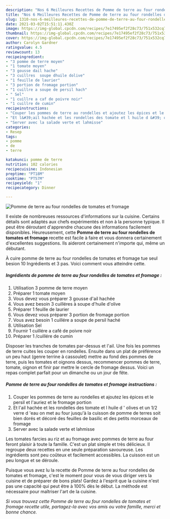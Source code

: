 ```yaml
---
description: "Nos 6 Meilleures Recettes de Pomme de terre au four rondelles de tomates et fromage"
title: "Nos 6 Meilleures Recettes de Pomme de terre au four rondelles de tomates et fromage"
slug: 1310-nos-6-meilleures-recettes-de-pomme-de-terre-au-four-rondelles-de-tomates-et-fromage
date: 2021-03-02T15:51:11.430Z
image: https://img-global.cpcdn.com/recipes/7e17495ef2f28c73/751x532cq70/pomme-de-terre-au-four-rondelles-de-tomates-et-fromage-photo-principale-de-la-recette.jpg
thumbnail: https://img-global.cpcdn.com/recipes/7e17495ef2f28c73/751x532cq70/pomme-de-terre-au-four-rondelles-de-tomates-et-fromage-photo-principale-de-la-recette.jpg
cover: https://img-global.cpcdn.com/recipes/7e17495ef2f28c73/751x532cq70/pomme-de-terre-au-four-rondelles-de-tomates-et-fromage-photo-principale-de-la-recette.jpg
author: Carolyn Gardner
ratingvalue: 4.5
reviewcount: 13
recipeingredient:
- "3 pomme de terre moyen"
- "1 tomate moyen"
- "3 gousse dail hache"
- "3 cuillres  soupe dhuile dolive"
- "1 feuille de laurier"
- "3 portion de fromage portion"
- "1 cuillre a soupe de persil hach"
- " Sel"
- "1 cuillre a caf de poivre noir"
- "1 cuillre de cumin"
recipeinstructions:
- "Couper les pommes de terre au rondelles et ajoutez les épices et le persil et l&#39;auriez et le fromage portion"
- "Et l&#39;ail hachée et les rondelles des tomate et l huile d &#39; olives et un 1/2 verre d &#39;eau on met au four jusqu&#39;à la cuisson de pomme de terres soit bien dorés et décoré des feuilles de basilic et des petits morceaux de fromage"
- "Server avec la salade verte et lahmisse"
categories:
- Resep
tags:
- pomme
- de
- terre

katakunci: pomme de terre 
nutrition: 102 calories
recipecuisine: Indonesian
preptime: "PT18M"
cooktime: "PT57M"
recipeyield: "1"
recipecategory: Dinner

---
```



![Pomme de terre au four rondelles de tomates et fromage](https://img-global.cpcdn.com/recipes/7e17495ef2f28c73/751x532cq70/pomme-de-terre-au-four-rondelles-de-tomates-et-fromage-photo-principale-de-la-recette.jpg)

Il existe de nombreuses ressources d'informations sur la cuisine. Certains détails sont adaptés aux chefs expérimentés et non à la personne typique. Il peut être déroutant d'apprendre chacune des informations facilement disponibles. Heureusement, cette <strong> Pomme de terre au four rondelles de tomates et fromage </strong> recette est facile à faire et vous donnera certainement d'excellentes suggestions. Ils aideront certainement n'importe qui, même un débutant.

<!--inarticleads1-->

À cuire pomme de terre au four rondelles de tomates et fromage tue seul besion 10 Ingrédients et 3 pas. Voici comment vous atteindre cette.

##### Ingrédients de pomme de terre au four rondelles de tomates et fromage :

1. Utilisation 3 pomme de terre moyen
1. Préparer 1 tomate moyen
1. Vous devez vous préparer 3 gousse d&#39;ail hachée
1. Vous avez besoin 3 cuilléres à soupe d&#39;huile d&#39;olive
1. Préparer 1 feuille de laurier
1. Vous devez vous préparer 3 portion de fromage portion
1. Vous avez besoin 1 cuillére a soupe de persil haché
1. Utilisation  Sel
1. Fournir 1 cuillére a café de poivre noir
1. Préparer 1 /cuillére de cumin


Disposer les tranches de tomates par-dessus et l&#39;ail. Une fois les pommes de terre cuites les couper en rondelles. Ensuite dans un plat de préférence un peu haut (genre terrine à cassoulet) mettre au fond des pommes de terre, puis les tomates et oignons dessus, recommencer pommes de terre, tomate, oignon et finir par mettre le cercle de fromage dessus. Voici un repas complet parfait pour un dimanche ou un jour de fête. 

<!--inarticleads2-->

##### Pomme de terre au four rondelles de tomates et fromage instructions :

1. Couper les pommes de terre au rondelles et ajoutez les épices et le persil et l&#39;auriez et le fromage portion
1. Et l&#39;ail hachée et les rondelles des tomate et l huile d &#39; olives et un 1/2 verre d &#39;eau on met au four jusqu&#39;à la cuisson de pomme de terres soit bien dorés et décoré des feuilles de basilic et des petits morceaux de fromage
1. Server avec la salade verte et lahmisse


Les tomates farcies au riz et au fromage avec pommes de terre au four feront plaisir à toute la famille. C&#39;est un plat simple et très délicieux. Il regroupe deux recettes en une seule préparation savoureuse. Les ingrédients sont peu coûteux et facilement accessibles. La cuisson est un peu longue et se déroule. 

<!--inarticleads1-->

<p>
Puisque vous avez lu la recette de Pomme de terre au four rondelles de tomates et fromage, c'est le moment pour vous de vous diriger vers la cuisine et de préparer de bons plats! Gardez à l'esprit que la cuisine n'est pas une capacité qui peut être à 100% dès le début. La méthode est nécessaire pour maîtriser l'art de la cuisine.
</p>

<p>
<i>Si vous trouvez cette Pomme de terre au four rondelles de tomates et fromage recette utile, partagez-la avec vos amis ou votre famille, merci et bonne chance.</i>
</p>
